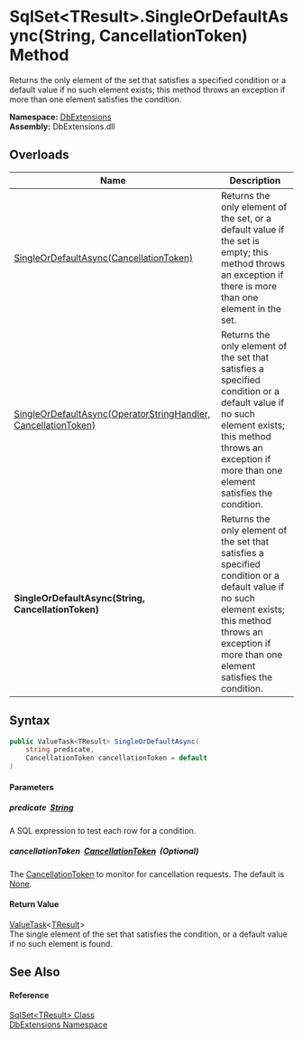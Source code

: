 SqlSet&lt;TResult>.SingleOrDefaultAsync(String, CancellationToken) Method
=========================================================================
Returns the only element of the set that satisfies a specified condition or a default value if no such element exists; this method throws an exception if more than one element satisfies the condition.
  
**Namespace:** [DbExtensions][1]  
**Assembly:** DbExtensions.dll

Overloads
---------

| Name                                                                | Description                                                                                                                                                                                              |
| ------------------------------------------------------------------- | -------------------------------------------------------------------------------------------------------------------------------------------------------------------------------------------------------- |
| [SingleOrDefaultAsync(CancellationToken)][2]                        | Returns the only element of the set, or a default value if the set is empty; this method throws an exception if there is more than one element in the set.                                               |
| [SingleOrDefaultAsync(OperatorStringHandler, CancellationToken)][3] | Returns the only element of the set that satisfies a specified condition or a default value if no such element exists; this method throws an exception if more than one element satisfies the condition. |
| **SingleOrDefaultAsync(String, CancellationToken)**                 | Returns the only element of the set that satisfies a specified condition or a default value if no such element exists; this method throws an exception if more than one element satisfies the condition. |


Syntax
------

```csharp
public ValueTask<TResult> SingleOrDefaultAsync(
	string predicate,
	CancellationToken cancellationToken = default
)
```

#### Parameters

##### *predicate*  [String][4]
A SQL expression to test each row for a condition.

##### *cancellationToken*  [CancellationToken][5]  (Optional)
The [CancellationToken][5] to monitor for cancellation requests. The default is [None][6].

#### Return Value
[ValueTask][7]&lt;[TResult][8]>  
The single element of the set that satisfies the condition, or a default value if no such element is found.

See Also
--------

#### Reference
[SqlSet&lt;TResult> Class][8]  
[DbExtensions Namespace][1]  

[1]: ../README.md
[2]: SingleOrDefaultAsync_2.md
[3]: SingleOrDefaultAsync.md
[4]: https://learn.microsoft.com/dotnet/api/system.string
[5]: https://learn.microsoft.com/dotnet/api/system.threading.cancellationtoken
[6]: https://learn.microsoft.com/dotnet/api/system.threading.cancellationtoken.none
[7]: https://learn.microsoft.com/dotnet/api/system.threading.tasks.valuetask-1
[8]: README.md